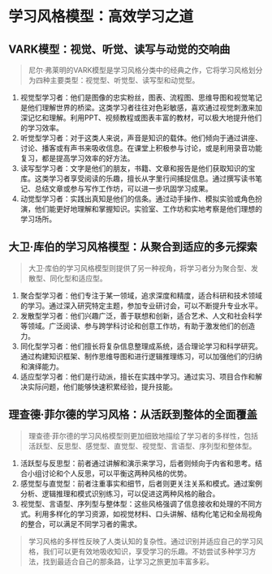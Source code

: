 ﻿# 学习风格模型：高效学习之道


## VARK模型：视觉、听觉、读写与动觉的交响曲
> 尼尔·弗莱明的VARK模型是学习风格分类中的经典之作，它将学习风格划分为四种主要类型：视觉型、听觉型、读写型和动觉型。  

1. 视觉型学习者：他们是图像的忠实粉丝，图表、流程图、思维导图和视觉笔记是他们理解世界的桥梁。这类学习者往往对色彩敏感，喜欢通过视觉刺激来加深记忆和理解。利用PPT、视频教程或图表丰富的教材，可以极大地提升他们的学习效率。
2. 听觉型学习者：对于这类人来说，声音是知识的载体。他们倾向于通过讲座、讨论、播客或有声书来吸收信息。在课堂上积极参与讨论，或是利用录音功能复习，都是提高学习效率的好方法。
3. 读写型学习者：文字是他们的朋友，书籍、文章和报告是他们获取知识的宝库。这类学习者享受阅读的乐趣，擅长从字里行间捕捉信息。通过撰写读书笔记、总结文章或参与写作工作坊，可以进一步巩固学习成果。
4. 动觉型学习者：实践出真知是他们的信条。通过动手操作、模拟实验或角色扮演，他们能更好地理解和掌握知识。实验室、工作坊和实地考察是他们理想的学习场所。

## 大卫·库伯的学习风格模型：从聚合到适应的多元探索
> 大卫·库伯的学习风格模型则提供了另一种视角，将学习者分为聚合型、发散型、同化型和适应型。

1. 聚合型学习者：他们专注于某一领域，追求深度和精度，适合科研和技术领域的学习。通过深入研究特定主题，参加专业研讨会，可以不断提升专业水平。
2. 发散型学习者：他们兴趣广泛，善于联想和创新，适合艺术、人文和社会科学等领域。广泛阅读、参与跨学科讨论和创意工作坊，有助于激发他们的创造力。
3. 同化型学习者：他们擅长将复杂信息整理成系统，适合理论学习和科学研究。通过构建知识框架、制作思维导图和进行逻辑推理练习，可以加强他们的归纳和演绎能力。
4. 适应型学习者：他们是行动派，擅长在实践中学习。通过实习、项目合作和解决实际问题，他们能够快速积累经验，提升技能。


## 理查德·菲尔德的学习风格：从活跃到整体的全面覆盖
> 理查德·菲尔德的学习风格模型则更加细致地描绘了学习者的多样性，包括活跃型、反思型、感觉型、直觉型、视觉型、言语型、序列型和整体型。

1. 活跃型与反思型：前者通过讲解和演示来学习，后者则倾向于内省和思考。结合小组讨论和个人反思，可以平衡这两种风格的优势。
2. 感觉型与直觉型：前者注重事实和细节，后者则更关注关系和模式。通过案例分析、逻辑推理和模式识别练习，可以促进这两种风格的融合。
3. 视觉型、言语型、序列型与整体型：这些风格强调了信息接收和处理的不同方式。利用多样化的学习资源，如视觉材料、口头讲解、结构化笔记和全局视角的整合，可以满足不同学习者的需求。


> 学习风格的多样性反映了人类认知的复杂性。通过识别并适应自己的学习风格，我们可以更有效地吸收知识，享受学习的乐趣。不妨尝试多种学习方法，找到最适合自己的那条路，让学习之旅更加丰富多彩。

